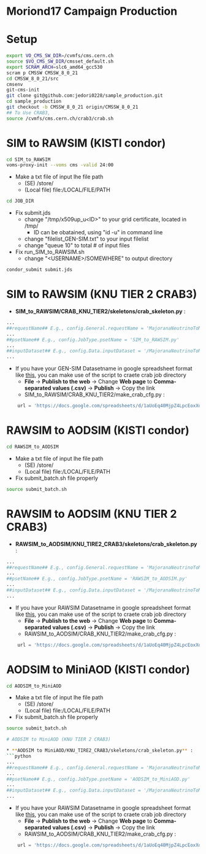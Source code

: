Moriond17 Campaign Production
====

# Setup
```bash
export VO_CMS_SW_DIR=/cvmfs/cms.cern.ch
source $VO_CMS_SW_DIR/cmsset_default.sh
export SCRAM_ARCH=slc6_amd64_gcc530
scram p CMSSW CMSSW_8_0_21
cd CMSSW_8_0_21/src
cmsenv
git-cms-init
git clone git@github.com:jedori0228/sample_production.git
cd sample_production
git checkout -b CMSSW_8_0_21 origin/CMSSW_8_0_21
## To Use CRAB3,
source /cvmfs/cms.cern.ch/crab3/crab.sh
```

# SIM to RAWSIM (KISTI condor)
```bash
cd SIM_to_RAWSIM
voms-proxy-init --voms cms -valid 24:00
```
* Make a txt file of input lhe file path
  * (SE)  /store/<SOMEWHERE>
  * (Local file) file:/LOCAL/FILE/PATH
```bash
cd JOB_DIR
```
* Fix submit.jds
  * change "/tmp/x509up_u\<ID\>" to your grid certificate, located in /tmp/
    * ID can be obatained, using "id -u" in command line
  * change "filelist_GEN-SIM.txt" to your input filelist
  * change "queue 10" to total # of input files
* Fix run_SIM_to_RAWSIM.sh
  * change "\<USERNAME\>/SOMEWHERE" to output directory
```bash
condor_submit submit.jds
```

# SIM to RAWSIM (KNU TIER 2 CRAB3)

* **SIM_to_RAWSIM/CRAB_KNU_TIER2/skeletons/crab_skeleton.py** :
```python
...
##requestName## E.g., config.General.requestName = 'MajoranaNeutrinoToMuMuMu_M-40_CMSSW_8_0_21_RAWSIM'
...
##psetName## E.g., config.JobType.psetName = 'SIM_to_RAWSIM.py'
...
##inputDataset## E.g., config.Data.inputDataset = '/MajoranaNeutrinoToMuMuMu_M-150/jskim-CMSSW_7_1_18_GEN-SIM-c2345211336d5844e3ea1a8a7fbfc845/USER'
...
```
* If you have your GEN-SIM Datasetname in google spreadsheet format like [this](https://docs.google.com/spreadsheets/d/1aUoEq40MjpZ4LpcEoxXdd9-prrDmJkWWgeKPLPsmBhk/edit?usp=sharing), you can make use of the script to craete crab job directory
  * **File** -> **Publish to the web** -> Change **Web page** to **Comma-separated values (.csv)** -> **Publish** -> Copy the link
  * SIM_to_RAWSIM/CRAB_KNU_TIER2/make_crab_cfg.py :
```python
    url = 'https://docs.google.com/spreadsheets/d/1aUoEq40MjpZ4LpcEoxXdd9-prrDmJkWWgeKPLPsmBhk/pub?gid=0&single=true&output=csv'
```

# RAWSIM to AODSIM (KISTI condor)
```bash
cd RAWSIM_to_AODSIM
```
* Make a txt file of input lhe file path
  * (SE)  /store/<SOMEWHERE>
  * (Local file) file:/LOCAL/FILE/PATH
* Fix submit_batch.sh file properly
```bash
source submit_batch.sh
```

# RAWSIM to AODSIM (KNU TIER 2 CRAB3)

* **RAWSIM_to_AODSIM/KNU_TIRE2_CRAB3/skeletons/crab_skeleton.py** :
```python
...
##requestName## E.g., config.General.requestName = 'MajoranaNeutrinoToMuMuMu_M-40_CMSSW_8_0_21_AODSIM'
...
##psetName## E.g., config.JobType.psetName = 'RAWSIM_to_AODSIM.py'
...
##inputDataset## E.g., config.Data.inputDataset = '/MajoranaNeutrinoToMuMuMu_M-5/jskim-CMSSW_8_0_21_RAWSIM-16ca0fac1b892ff3c3d45d801745cbbf/USER'
...
```
* If you have your RAWSIM Datasetname in google spreadsheet format like [this](https://docs.google.com/spreadsheets/d/1aUoEq40MjpZ4LpcEoxXdd9-prrDmJkWWgeKPLPsmBhk/edit?usp=sharing), you can make use of the script to craete crab job directory
  * **File** -> **Publish to the web** -> Change **Web page** to **Comma-separated values (.csv)** -> **Publish** -> Copy the link
  * RAWSIM_to_AODSIM/CRAB_KNU_TIER2/make_crab_cfg.py :
```python
    url = 'https://docs.google.com/spreadsheets/d/1aUoEq40MjpZ4LpcEoxXdd9-prrDmJkWWgeKPLPsmBhk/pub?gid=0&single=true&output=csv'
```

# AODSIM to MiniAOD (KISTI condor)
```bash
cd AODSIM_to_MiniAOD
```
* Make a txt file of input lhe file path
  * (SE)  /store/<SOMEWHERE>
  * (Local file) file:/LOCAL/FILE/PATH
* Fix submit_batch.sh file properly
```bash
source submit_batch.sh

# AODSIM to MiniAOD (KNU TIER 2 CRAB3)

* **AODSIM to MiniAOD/KNU_TIRE2_CRAB3/skeletons/crab_skeleton.py** :
```python
...
##requestName## E.g., config.General.requestName = 'MajoranaNeutrinoToMuMuMu_M-40_CMSSW_8_0_21_MiniAOD'
...
##psetName## E.g., config.JobType.psetName = 'AODSIM_to_MiniAOD.py'
...
##inputDataset## E.g., config.Data.inputDataset = '/MajoranaNeutrinoToMuMuMu_M-5/jskim-CMSSW_8_0_21_AODSIM-e82b9d23b21065f4c0a0b29f84898dde/USER'
...
```
* If you have your RAWSIM Datasetname in google spreadsheet format like [this](https://docs.google.com/spreadsheets/d/1aUoEq40MjpZ4LpcEoxXdd9-prrDmJkWWgeKPLPsmBhk/edit?usp=sharing), you can make use of the script to craete crab job directory
  * **File** -> **Publish to the web** -> Change **Web page** to **Comma-separated values (.csv)** -> **Publish** -> Copy the link
  * RAWSIM_to_AODSIM/CRAB_KNU_TIER2/make_crab_cfg.py :
```python
    url = 'https://docs.google.com/spreadsheets/d/1aUoEq40MjpZ4LpcEoxXdd9-prrDmJkWWgeKPLPsmBhk/pub?gid=0&single=true&output=csv'
```

